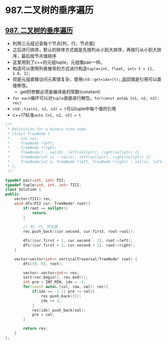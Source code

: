 # 987.二叉树的垂序遍历


## [987. 二叉树的垂序遍历](https://leetcode-cn.com/problems/vertical-order-traversal-of-a-binary-tree/)

+ 利用三元组记录每个节点[列，行，节点值]
+ 之后进行排序，默认的排序方式就是先按列从小到大排序，再按行从小到大排序，最后按节点值排序
+ 这里用到了c++的元组tuple，元组像pair一样。
+ 构造可以使用列表推导的方式进行构造`tuple<int, float, int> t = {1, 1.0, 2};`
+ 但是元组直接访问元素很复杂，使用`std::get<idx>(t);`,返回值是引用可以直接修改。
  + get的参数必须是编译是的常数(constant)
+ `for each`循环可以对`tuple`直接进行解包，`for(const auto& [n1, n2, n3]: rec)`
+ `std::tie(n1, n2, n3) = t`可以tuple中每个值的引用
+ c++17标准`auto [n1, n2, n3] = t`

``` cpp
/**
 * Definition for a binary tree node.
 * struct TreeNode {
 *     int val;
 *     TreeNode *left;
 *     TreeNode *right;
 *     TreeNode() : val(0), left(nullptr), right(nullptr) {}
 *     TreeNode(int x) : val(x), left(nullptr), right(nullptr) {}
 *     TreeNode(int x, TreeNode *left, TreeNode *right) : val(x), left(left), right(right) {}
 * };
 */

typedef pair<int, int> PII;
typedef tuple<int, int, int> TIII;
class Solution {
public:
    vector<TIII> rec;
    void dfs(PII cur, TreeNode* root){
        if(root == nullptr){
            return;
        }
        
        // 列, 行, 节点值
        rec.push_back({cur.second, cur.first, root->val});

        dfs({cur.first + 1, cur.second - 1}, root->left);
        dfs({cur.first + 1, cur.second + 1}, root->right);
    }

    vector<vector<int>> verticalTraversal(TreeNode* root) {
        dfs({0, 0}, root);

        vector< vector<int>> res;
        sort(rec.begin(), rec.end());
        int pre = INT_MIN, idx = -1;
        for(const auto& [col, row, val]: rec){
            if(idx == -1 || pre != col){
                res.push_back({});
                idx += 1;
            }
            res[idx].push_back(val);
            pre = col;
        }

        return res;
    }
};
```




